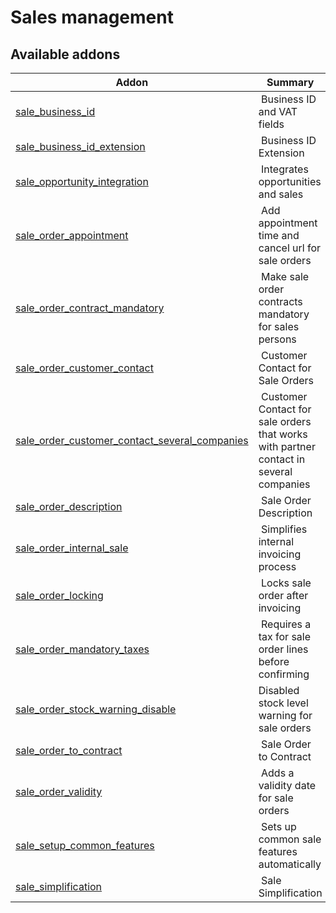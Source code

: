Sales management
================

[//]: # (addons)

Available addons
----------------
**Addon** | **Summary**
--- | ---
[sale_business_id](sale_business_id/) | Business ID and VAT fields
[sale_business_id_extension](sale_business_id_extension/) | Business ID Extension
[sale_opportunity_integration](sale_opportunity_integration/) | Integrates opportunities and sales
[sale_order_appointment](sale_order_appointment/) | Add appointment time and cancel url for sale orders
[sale_order_contract_mandatory](sale_order_contract_mandatory/) | Make sale order contracts mandatory for sales persons
[sale_order_customer_contact](sale_order_customer_contact/) | Customer Contact for Sale Orders
[sale_order_customer_contact_several_companies](sale_order_customer_contact_several_companies/) | Customer Contact for sale orders that works with partner contact in several companies
[sale_order_description](sale_order_description/) | Sale Order Description
[sale_order_internal_sale](sale_order_internal_sale/) | Simplifies internal invoicing process
[sale_order_locking](sale_order_locking/) | Locks sale order after invoicing
[sale_order_mandatory_taxes](sale_order_mandatory_taxes/) | Requires a tax for sale order lines before confirming
[sale_order_stock_warning_disable](sale_order_stock_warning_disable/) | Disabled stock level warning for sale orders
[sale_order_to_contract](sale_order_to_contract/) | Sale Order to Contract
[sale_order_validity](sale_order_validity/) | Adds a validity date for sale orders
[sale_setup_common_features](sale_setup_common_features/) | Sets up common sale features automatically
[sale_simplification](sale_simplification/) | Sale Simplification

